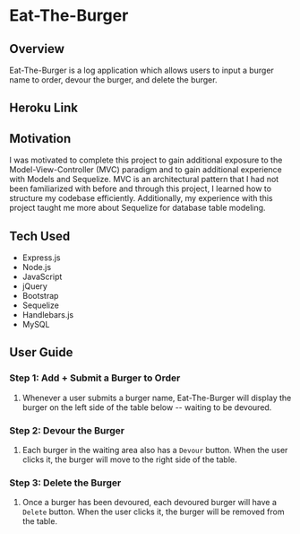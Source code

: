 # Eat-The-Burger

## Overview

Eat-The-Burger is a log application which allows users to input a burger name to order, devour the burger, and delete the burger. 

## Heroku Link

## Motivation 
I was motivated to complete this project to gain additional exposure to the Model-View-Controller (MVC) paradigm and to gain additional experience with Models and Sequelize. MVC is an architectural pattern that I had not been familiarized with before and through this project, I learned how to structure my codebase efficiently. Additionally, my experience with this project taught me more about Sequelize for database table modeling.  

## Tech Used
* Express.js
* Node.js
* JavaScript
* jQuery
* Bootstrap 
* Sequelize
* Handlebars.js
* MySQL

## User Guide

### Step 1: Add + Submit a Burger to Order

1. Whenever a user submits a burger name, Eat-The-Burger will display the burger on the left side of the table below -- waiting to be devoured.

### Step 2: Devour the Burger

1. Each burger in the waiting area also has a `Devour` button. When the user clicks it, the burger will move to the right side of the table.

### Step 3: Delete the Burger
1. Once a burger has been devoured, each devoured burger will have a `Delete` button. When the user clicks it, the burger will be removed from the table.

